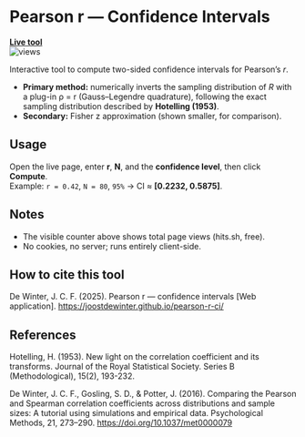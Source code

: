 # Pearson r — Confidence Intervals

[**Live tool**](https://joostdewinter.github.io/pearson-r-ci/)  
![views](https://hits.sh/joostdewinter.github.io/pearson-r-ci.svg?label=views)

Interactive tool to compute two-sided confidence intervals for Pearson’s *r*.

- **Primary method:** numerically inverts the sampling distribution of *R* with a plug-in ρ = r (Gauss–Legendre quadrature), following the exact sampling distribution described by **Hotelling (1953)**.  
- **Secondary:** Fisher z approximation (shown smaller, for comparison).

## Usage
Open the live page, enter **r**, **N**, and the **confidence level**, then click **Compute**.  
Example: `r = 0.42`, `N = 80`, `95%` → CI ≈ **[0.2232, 0.5875]**.

## Notes
- The visible counter above shows total page views (hits.sh, free).  
- No cookies, no server; runs entirely client-side.

## How to cite this tool
De Winter, J. C. F. (2025). Pearson r — confidence intervals [Web application]. https://joostdewinter.github.io/pearson-r-ci/

## References
Hotelling, H. (1953). New light on the correlation coefficient and its transforms. Journal of the Royal Statistical Society. Series B (Methodological), 15(2), 193-232.

De Winter, J. C. F., Gosling, S. D., & Potter, J. (2016). Comparing the Pearson and Spearman correlation coefficients across distributions and sample sizes: A tutorial using simulations and empirical data. Psychological Methods, 21, 273–290. https://doi.org/10.1037/met0000079
